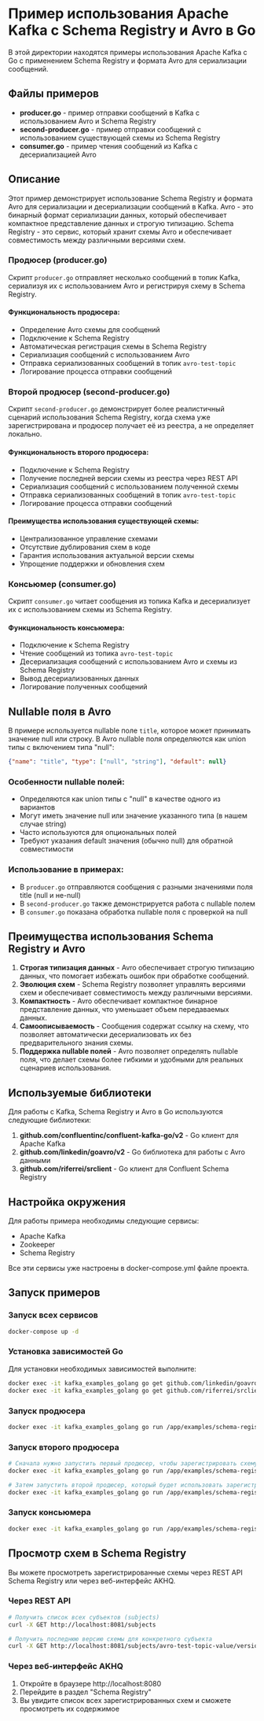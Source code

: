 # Пример использования Apache Kafka с Schema Registry и Avro в Go

В этой директории находятся примеры использования Apache Kafka с Go с применением Schema Registry и формата Avro для сериализации сообщений.

## Файлы примеров

- **producer.go** - пример отправки сообщений в Kafka с использованием Avro и Schema Registry
- **second-producer.go** - пример отправки сообщений с использованием существующей схемы из Schema Registry
- **consumer.go** - пример чтения сообщений из Kafka с десериализацией Avro

## Описание

Этот пример демонстрирует использование Schema Registry и формата Avro для сериализации и десериализации сообщений в Kafka. Avro - это бинарный формат сериализации данных, который обеспечивает компактное представление данных и строгую типизацию. Schema Registry - это сервис, который хранит схемы Avro и обеспечивает совместимость между различными версиями схем.

### Продюсер (producer.go)

Скрипт `producer.go` отправляет несколько сообщений в топик Kafka, сериализуя их с использованием Avro и регистрируя схему в Schema Registry.

#### Функциональность продюсера:
- Определение Avro схемы для сообщений
- Подключение к Schema Registry
- Автоматическая регистрация схемы в Schema Registry
- Сериализация сообщений с использованием Avro
- Отправка сериализованных сообщений в топик `avro-test-topic`
- Логирование процесса отправки сообщений

### Второй продюсер (second-producer.go)

Скрипт `second-producer.go` демонстрирует более реалистичный сценарий использования Schema Registry, когда схема уже зарегистрирована и продюсер получает её из реестра, а не определяет локально.

#### Функциональность второго продюсера:
- Подключение к Schema Registry
- Получение последней версии схемы из реестра через REST API
- Сериализация сообщений с использованием полученной схемы
- Отправка сериализованных сообщений в топик `avro-test-topic`
- Логирование процесса отправки сообщений

#### Преимущества использования существующей схемы:
- Централизованное управление схемами
- Отсутствие дублирования схем в коде
- Гарантия использования актуальной версии схемы
- Упрощение поддержки и обновления схем

### Консьюмер (consumer.go)

Скрипт `consumer.go` читает сообщения из топика Kafka и десериализует их с использованием схемы из Schema Registry.

#### Функциональность консьюмера:
- Подключение к Schema Registry
- Чтение сообщений из топика `avro-test-topic`
- Десериализация сообщений с использованием Avro и схемы из Schema Registry
- Вывод десериализованных данных
- Логирование полученных сообщений

## Nullable поля в Avro

В примере используется nullable поле `title`, которое может принимать значение null или строку. В Avro nullable поля определяются как union типы с включением типа "null":

```json
{"name": "title", "type": ["null", "string"], "default": null}
```

### Особенности nullable полей:
- Определяются как union типы с "null" в качестве одного из вариантов
- Могут иметь значение null или значение указанного типа (в нашем случае string)
- Часто используются для опциональных полей
- Требуют указания default значения (обычно null) для обратной совместимости

### Использование в примерах:
- В `producer.go` отправляются сообщения с разными значениями поля title (null и не-null)
- В `second-producer.go` также демонстрируется работа с nullable полем
- В `consumer.go` показана обработка nullable поля с проверкой на null

## Преимущества использования Schema Registry и Avro

1. **Строгая типизация данных** - Avro обеспечивает строгую типизацию данных, что помогает избежать ошибок при обработке сообщений.
2. **Эволюция схем** - Schema Registry позволяет управлять версиями схем и обеспечивает совместимость между различными версиями.
3. **Компактность** - Avro обеспечивает компактное бинарное представление данных, что уменьшает объем передаваемых данных.
4. **Самоописываемость** - Сообщения содержат ссылку на схему, что позволяет автоматически десериализовать их без предварительного знания схемы.
5. **Поддержка nullable полей** - Avro позволяет определять nullable поля, что делает схемы более гибкими и удобными для реальных сценариев использования.

## Используемые библиотеки

Для работы с Kafka, Schema Registry и Avro в Go используются следующие библиотеки:

1. **github.com/confluentinc/confluent-kafka-go/v2** - Go клиент для Apache Kafka
2. **github.com/linkedin/goavro/v2** - Go библиотека для работы с Avro данными
3. **github.com/riferrei/srclient** - Go клиент для Confluent Schema Registry

## Настройка окружения

Для работы примера необходимы следующие сервисы:
- Apache Kafka
- Zookeeper
- Schema Registry

Все эти сервисы уже настроены в docker-compose.yml файле проекта.

## Запуск примеров

### Запуск всех сервисов

```bash
docker-compose up -d
```

### Установка зависимостей Go

Для установки необходимых зависимостей выполните:

```bash
docker exec -it kafka_examples_golang go get github.com/linkedin/goavro/v2
docker exec -it kafka_examples_golang go get github.com/riferrei/srclient
```

### Запуск продюсера

```bash
docker exec -it kafka_examples_golang go run /app/examples/schema-registry/producer.go
```

### Запуск второго продюсера

```bash
# Сначала нужно запустить первый продюсер, чтобы зарегистрировать схему
docker exec -it kafka_examples_golang go run /app/examples/schema-registry/producer.go

# Затем запустить второй продюсер, который будет использовать зарегистрированную схему
docker exec -it kafka_examples_golang go run /app/examples/schema-registry/second-producer.go
```

### Запуск консьюмера

```bash
docker exec -it kafka_examples_golang go run /app/examples/schema-registry/consumer.go
```

## Просмотр схем в Schema Registry

Вы можете просмотреть зарегистрированные схемы через REST API Schema Registry или через веб-интерфейс AKHQ.

### Через REST API

```bash
# Получить список всех субъектов (subjects)
curl -X GET http://localhost:8081/subjects

# Получить последнюю версию схемы для конкретного субъекта
curl -X GET http://localhost:8081/subjects/avro-test-topic-value/versions/latest
```

### Через веб-интерфейс AKHQ

1. Откройте в браузере http://localhost:8080
2. Перейдите в раздел "Schema Registry"
3. Вы увидите список всех зарегистрированных схем и сможете просмотреть их содержимое
